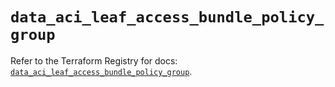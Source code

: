 # `data_aci_leaf_access_bundle_policy_group`

Refer to the Terraform Registry for docs: [`data_aci_leaf_access_bundle_policy_group`](https://registry.terraform.io/providers/ciscodevnet/aci/2.17.0/docs/data-sources/leaf_access_bundle_policy_group).
